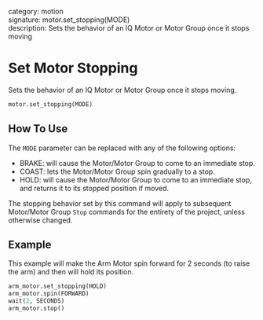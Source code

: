 category: motion  
signature: motor.set_stopping(MODE)  
description: Sets the behavior of an IQ Motor or Motor Group once it stops moving  

# Set Motor Stopping

Sets the behavior of an IQ Motor or Motor Group once it stops moving.

```python
motor.set_stopping(MODE)
```

## How To Use

The `MODE` parameter can be replaced with any of the following options:

* BRAKE: will cause the Motor/Motor Group to come to an immediate stop.
* COAST: lets the Motor/Motor Group spin gradually to a stop.
* HOLD: will cause the Motor/Motor Group to come to an immediate stop, and returns it to its stopped position if moved.

The stopping behavior set by this command will apply to subsequent Motor/Motor Group `Stop` commands for the entirety of the project, unless otherwise changed.

## Example

This example will make the Arm Motor spin forward for 2 seconds (to raise the arm) and then will hold its position.

```python
arm_motor.set_stopping(HOLD)
arm_motor.spin(FORWARD)
wait(2, SECONDS)
arm_motor.stop()
```

<advanced>
</advanced>
